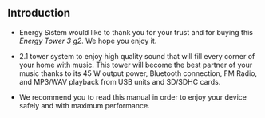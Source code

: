 ## Introduction

* Energy Sistem would like to thank you for your trust and for buying this *Energy Tower 3 g2*. We hope you enjoy it.

* 2.1 tower system to enjoy high quality sound that will fill every corner of your home with music. This tower will become the best partner of your music thanks to its 45 W output power, Bluetooth connection, FM Radio, and MP3/WAV playback from USB units and SD/SDHC cards.

* We recommend you to read this manual in order to enjoy your device safely and with maximum performance.

